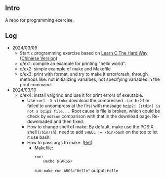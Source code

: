 ## **Intro**
A repo for programming exercise.

## **Log**
* 2024/03/09
  - Start `c` programming exercise based on [Learn C The Hard Way (Chiniese Version)](https://www.cntofu.com/book/25/index.html)
  - c/ex1: compile an example for printing "hello world".
  - c/ex2: simple example of make and Makefile
  - c/ex3: print with format, and try to make it error/crash, through methods like: not initializing varialbes, not specifying variables in the print command.
* 2024/03/10
  - c/ex4: install valgrind and use it for print errors of exeutable.
    - Use `curl -O <link>` download the compressed `.tar.bz2` file. failed to uncompress at the first with message `bzip2: (stdin) is not a bzip2 file...`. Root cause is file is broken, which could be check by `md5sum` comparison with that in the download page. Re-downloaded and then fixed.
    - How to change shell of make: By default, make use the POSIX shell (`/bin/sh`), need to add `SHELL := /bin/bash` on the top to let it use bash. 
    - How to pass args to make: ([Ref](https://stackoverflow.com/questions/2214575/passing-arguments-to-make-run))
        -  Makefile: 
           ```
           run:
               @echo $(ARGS)
           ```
           run: `make run ARGS="Hello"`
           output: `Hello`

